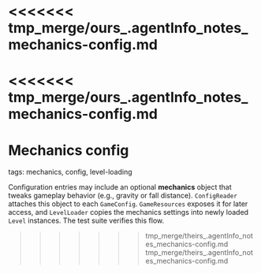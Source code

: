 <<<<<<< tmp_merge/ours_.agentInfo_notes_mechanics-config.md
=======
<<<<<<< tmp_merge/ours_.agentInfo_notes_mechanics-config.md
=======
# Mechanics config

tags: mechanics, config, level-loading

Configuration entries may include an optional **mechanics** object that tweaks gameplay behavior (e.g., gravity or fall distance). `ConfigReader` attaches this object to each `GameConfig`. `GameResources` exposes it for later access, and `LevelLoader` copies the mechanics settings into newly loaded `Level` instances. The test suite verifies this flow.
>>>>>>> tmp_merge/theirs_.agentInfo_notes_mechanics-config.md
>>>>>>> tmp_merge/theirs_.agentInfo_notes_mechanics-config.md
